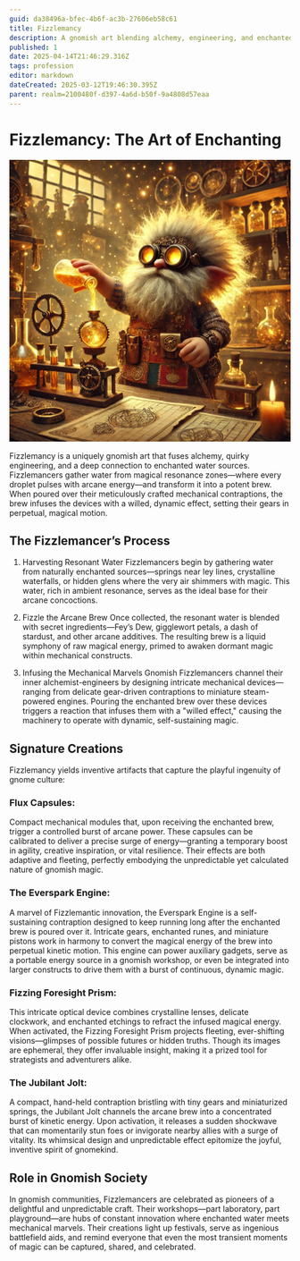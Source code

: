 ```yaml
---
guid: da38496a-bfec-4b6f-ac3b-27606eb58c61
title: Fizzlemancy
description: A gnomish art blending alchemy, engineering, and enchanted water.
published: 1
date: 2025-04-14T21:46:29.316Z
tags: profession
editor: markdown
dateCreated: 2025-03-12T19:46:30.395Z
parent: realm=2100480f-d397-4a6d-b50f-9a4808d57eaa
---
```


# Fizzlemancy: The Art of Enchanting

![fizzlemancy.webp](/images/professions/fizzlemancy.webp)

Fizzlemancy is a uniquely gnomish art that fuses alchemy, quirky engineering, and a deep connection to enchanted water sources. Fizzlemancers gather water from magical resonance zones—where every droplet pulses with arcane energy—and transform it into a potent brew. When poured over their meticulously crafted mechanical contraptions, the brew infuses the devices with a willed, dynamic effect, setting their gears in perpetual, magical motion.

## The Fizzlemancer’s Process
1. Harvesting Resonant Water
Fizzlemancers begin by gathering water from naturally enchanted sources—springs near ley lines, crystalline waterfalls, or hidden glens where the very air shimmers with magic. This water, rich in ambient resonance, serves as the ideal base for their arcane concoctions.

2. Fizzle the Arcane Brew
Once collected, the resonant water is blended with secret ingredients—Fey’s Dew, gigglewort petals, a dash of stardust, and other arcane additives. The resulting brew is a liquid symphony of raw magical energy, primed to awaken dormant magic within mechanical constructs.

3. Infusing the Mechanical Marvels
Gnomish Fizzlemancers channel their inner alchemist-engineers by designing intricate mechanical devices—ranging from delicate gear-driven contraptions to miniature steam-powered engines. Pouring the enchanted brew over these devices triggers a reaction that infuses them with a "willed effect," causing the machinery to operate with dynamic, self-sustaining magic.

## Signature Creations
Fizzlemancy yields inventive artifacts that capture the playful ingenuity of gnome culture:

### Flux Capsules:
Compact mechanical modules that, upon receiving the enchanted brew, trigger a controlled burst of arcane power. These capsules can be calibrated to deliver a precise surge of energy—granting a temporary boost in agility, creative inspiration, or vital resilience. Their effects are both adaptive and fleeting, perfectly embodying the unpredictable yet calculated nature of gnomish magic.

### The Everspark Engine:
A marvel of Fizzlemantic innovation, the Everspark Engine is a self-sustaining contraption designed to keep running long after the enchanted brew is poured over it. Intricate gears, enchanted runes, and miniature pistons work in harmony to convert the magical energy of the brew into perpetual kinetic motion. This engine can power auxiliary gadgets, serve as a portable energy source in a gnomish workshop, or even be integrated into larger constructs to drive them with a burst of continuous, dynamic magic.

### Fizzing Foresight Prism:
This intricate optical device combines crystalline lenses, delicate clockwork, and enchanted etchings to refract the infused magical energy. When activated, the Fizzing Foresight Prism projects fleeting, ever-shifting visions—glimpses of possible futures or hidden truths. Though its images are ephemeral, they offer invaluable insight, making it a prized tool for strategists and adventurers alike.

### The Jubilant Jolt:
A compact, hand-held contraption bristling with tiny gears and miniaturized springs, the Jubilant Jolt channels the arcane brew into a concentrated burst of kinetic energy. Upon activation, it releases a sudden shockwave that can momentarily stun foes or invigorate nearby allies with a surge of vitality. Its whimsical design and unpredictable effect epitomize the joyful, inventive spirit of gnomekind.

## Role in Gnomish Society
In gnomish communities, Fizzlemancers are celebrated as pioneers of a delightful and unpredictable craft. Their workshops—part laboratory, part playground—are hubs of constant innovation where enchanted water meets mechanical marvels. Their creations light up festivals, serve as ingenious battlefield aids, and remind everyone that even the most transient moments of magic can be captured, shared, and celebrated.
